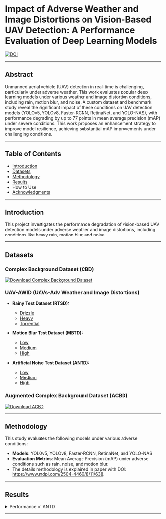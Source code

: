 # **Impact of Adverse Weather and Image Distortions on Vision-Based UAV Detection: A Performance Evaluation of Deep Learning Models**

[![DOI](https://zenodo.org/badge/DOI/10.3390/drones8110638.svg)](https://doi.org/10.3390/drones8110638)


---

## **Abstract**
Unmanned aerial vehicle (UAV) detection in real-time is challenging, particularly under adverse weather. This work evaluates popular deep learning models under various weather and image distortion conditions, including rain, motion blur, and noise. A custom dataset and benchmark study reveal the significant impact of these conditions on UAV detection models (YOLOv5, YOLOv8, Faster-RCNN, RetinaNet, and YOLO-NAS), with performance degrading by up to 77 points in mean average precision (mAP) under severe conditions. This work proposes an enhancement strategy to improve model resilience, achieving substantial mAP improvements under challenging conditions.

---

## **Table of Contents**
- [Introduction](#introduction)
- [Datasets](#datasets)
- [Methodology](#methodology)
- [Results](#results)
- [How to Use](#how-to-use)
- [Acknowledgments](#acknowledgments)

---

## **Introduction**
This project investigates the performance degradation of vision-based UAV detection models under adverse weather and image distortions, including conditions like heavy rain, motion blur, and noise.

---

## **Datasets**

### **Complex Background Dataset (CBD)**
[![Download Complex Background Dataset](https://img.shields.io/badge/Download-Complex%20Background%20Dataset-blue?style=for-the-badge)](https://drive.google.com/file/d/1-BmnQe9LllS7EA4NhGGj-2f7MKZjfnR-/view?usp=sharing)

### **UAV-AWID (UAVs-Adv Weather and Image Distortions)**

- **Rainy Test Dataset (RTSD):**
  - [Drizzle](https://drive.google.com/drive/folders/1tZY-CggDojx5xMS9icmvwH1qBpioTFKt?usp=drive_link)
  - [Heavy](https://drive.google.com/drive/folders/1vhBinTDQmizwLFhyvJHmWZSEFkUs3yKh?usp=drive_link)
  - [Torrential](https://drive.google.com/drive/folders/1_AeAvDs-WiUbtdMD26OeXlv2QUT7okab?usp=drive_link)

- **Motion Blur Test Dataset (MBTD):**
  - [Low](https://drive.google.com/drive/folders/12oAfvrGaa1dz1UW7qFvEUrxEcZYIFd_n?usp=sharing)
  - [Medium](https://drive.google.com/drive/folders/1vhBinTDQmizwLFhyvJHmWZSEFkUs3yKh?usp=drive_link)
  - [High](https://drive.google.com/drive/folders/1_AeAvDs-WiUbtdMD26OeXlv2QUT7okab?usp=drive_link)

- **Artificial Noise Test Dataset (ANTD):**
  - [Low](https://drive.google.com/drive/folders/12oAfvrGaa1dz1UW7qFvEUrxEcZYIFd_n?usp=sharing)
  - [Medium](https://drive.google.com/drive/folders/1vhBinTDQmizwLFhyvJHmWZSEFkUs3yKh?usp=drive_link)
  - [High](https://drive.google.com/drive/folders/1_AeAvDs-WiUbtdMD26OeXlv2QUT7okab?usp=drive_link)

### **Augmented Complex Background Dataset (ACBD)**
[![Download ACBD](https://img.shields.io/badge/Download-Augmented%20Complex%20Background%20Dataset-blue?style=for-the-badge)](https://drive.google.com/file/d/1DUjHxkbySyzjjNEHgOaBgjHFhcz5cREP/view?usp=sharing)

---

## **Methodology**
This study evaluates the following models under various adverse conditions:
- **Models**: YOLOv5, YOLOv8, Faster-RCNN, RetinaNet, and YOLO-NAS
- **Evaluation Metrics**: Mean Average Precision (mAP) under adverse conditions such as rain, noise, and motion blur.
- The details methodology is explained in paper with DOI: https://www.mdpi.com/2504-446X/8/11/638.

---

## **Results**

<details>
<summary>Performance of ANTD</summary>
  
![ANTD](https://github.com/user-attachments/assets/66485f5d-ec7c-44d0-85d9-3ef3da788a5a)

<summary>Performance of MBTD </summary>

![MBTD](https://github.com/user-attachments/assets/ea0464b7-0d54-4c72-a417-325c9f0f11df)

<summary>Performance of RTD </summary>

![RTD](https://github.com/user-attachments/assets/90e972fb-9d61-46a6-ba5c-8b42b6933d54)


<summary>Overall Enhancement After Data Augmentation</summary>

![image](https://github.com/user-attachments/assets/13877e0f-5c93-4093-91b1-da14288d420f)

<summary>GRADCAM Results</summary>

![image](https://github.com/user-attachments/assets/760dd4df-80cc-4132-bbf9-861a1b5aa352)



</details>

---

